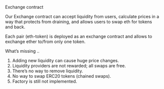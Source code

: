 Exchange contract

Our Exchange contract can accept liquidity from users, calculate prices in a way that protects from draining, and allows users to swap eth for tokens and back.

Each pair (eth-token) is deployed as an exchange contract and allows to exchange ether to/from only one token.


What’s missing ..

1. Adding new liquidity can cause huge price changes.
2. Liquidity providers are not rewarded; all swaps are free.
3. There’s no way to remove liquidity.
4. No way to swap ERC20 tokens (chained swaps).
5. Factory is still not implemented.

```
